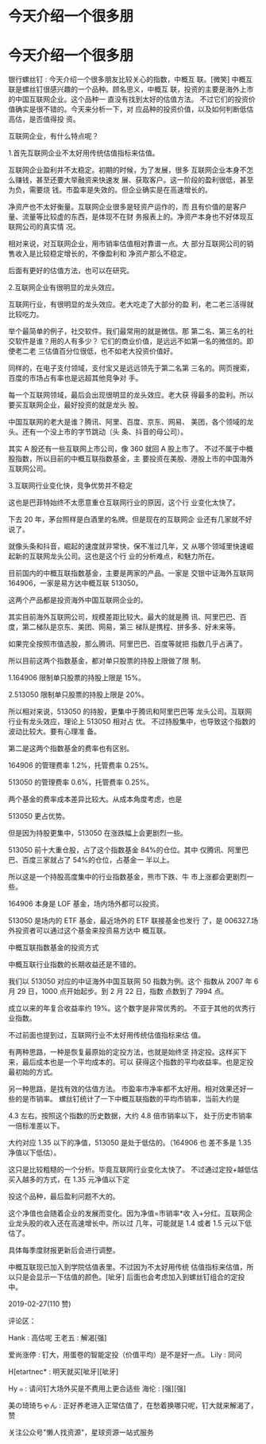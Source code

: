 # 今天介绍一个很多朋

# 今天介绍一个很多朋

银行螺丝钉 : 今天介绍一个很多朋友比较关心的指数，中概互 联。[微笑] 中概互联是螺丝钉很感兴趣的一个品种。顾名思义，中概互 联，投资的主要是海外上市的中国互联网企业。这个品种一 直没有找到太好的估值方法。 不过它们的投资价值确实是很不错的。今天来分析一下，对 应品种的投资价值，以及如何判断低估高估，是否值得投 资。

互联网企业，有什么特点呢？

1.首先互联网企业不太好用传统估值指标来估值。

互联网企业盈利并不太稳定。初期的时候，为了发展，很多 互联网企业本身不怎么赚钱，甚至还要大举融资来快速发 展、获取客户。这一阶段的盈利很低，甚至为负，需要烧 钱。市盈率是失效的。但企业确实是在高速增长的。

净资产也不太好衡量。互联网企业很多是轻资产运作的，而 且有价值的是客户量、流量等比较虚的东西，是体现不在财 务报表上的。净资产本身也不好体现互联网公司的真实情 况。

相对来说，对互联网企业，用市销率估值相对靠谱一点。大 部分互联网公司的销售收入是比较稳定增长的，不像盈利和 净资产那么不稳定。

后面有更好的估值方法，也可以在研究。

2.互联网企业有很明显的龙头效应。

互联网行业，有很明显的龙头效应。老大吃走了大部分的盈 利，老二老三活得就比较吃力。

举个最简单的例子，社交软件。我们最常用的就是微信。那 第二名、第三名的社交软件是谁？用的人有多少？ 它们的商业价值，是远远不如第一名的微信的。即使老二老 三估值百分位很低，也不如老大投资价值好。

同样的，在电子支付领域，支付宝又是远远领先于第二名第 三名的。网页搜索，百度的市场占有率也是远超其他竞争对 手。

每一个互联网领域，最后会出现很明显的龙头效应。老大获 得最多的盈利。所以要买互联网企业，最好投资的就是龙头 股。

中国互联网的老大是谁？腾讯、阿里、百度、京东、网易、 美团，各个领域的龙头。还有一个没上市的字节跳动（头 条、抖音的母公司）。

其实 A 股还有一些互联网上市公司，像 360 就回 A 股上市了。 不过不属于中概股指数，所以目前的中概互联指数基金，主 要投资在美股、港股上市的中国海外互联网公司。

3.互联网行业变化快，竞争优势并不稳定

这也是巴菲特始终不太愿意重仓互联网行业的原因，这个行 业变化太快了。

下去 20 年，茅台照样是白酒里的名牌。但是现在的互联网企 业还有几家就不好说了。

就像头条和抖音，崛起的速度就非常快，保不准过几年，又 从哪个领域里快速崛起新的互联网龙头公司。这也是这个行 业的分析难点，和魅力所在。

目前国内的中概互联指数基金，主要是两家的产品。一家是 交银中证海外互联网 164906，一家是易方达中概互联 513050。

这两个产品都是投资海外中国互联网企业的。

其实目前海外互联网公司，规模差距比较大。最大的就是腾 讯、阿里巴巴、百度，第二梯队是京东、美团、网易，第三 梯队是携程、拼多多、好未来等。

如果完全按照市值选股，那么腾讯、阿里巴巴、百度等就把 指数几乎占满了。

所以目前这两个指数基金，都对单只股票的持股上限做了限 制。

1.164906 限制单只股票的持股上限是 15%。

2.513050 限制单只股票的持股上限是 20%。

所以相对来说，513050 的持股，更集中于腾讯和阿里巴巴等 龙头公司。互联网行业有龙头效应，理论上 513050 相对占 优。 不过持股集中，也导致这个指数的波动比较大。要有心理准 备。

第二是这两个指数基金的费率也有区别。

164906 的管理费率 1.2%，托管费率 0.25%。

513050 的管理费率 0.6%，托管费率 0.25%。

两个基金的费率成本差异比较大。从成本角度考虑，也是

513050 更占优势。

但是因为持股更集中，513050 在涨跌幅上会更剧烈一些。

513050 前十大重仓股，占了这个指数基金 84%的仓位。其中 仅腾讯、阿里巴巴、百度三家就占了 54%的仓位，占基金一 半以上。

所以这是一个持股高度集中的行业指数基金，熊市下跌、牛 市上涨都会更剧烈一些。

164906 本身是 LOF 基金，场内场外都可以投资。

513050 是场内的 ETF 基金，最近场外的 ETF 联接基金也发行 了，是 006327.场外投资者可以通过这个基金来投资易方达中 概互联。

中概互联指数基金的投资方式

中概互联行业指数的长期收益还是不错的。

我们以 513050 对应的中证海外中国互联网 50 指数为例。这个 指数从 2007 年 6 月 29 日，1000 点开始起步。到 2 月 22 日，指数 点数到了 7994 点。

成立以来的年复合收益率约 19%。这个数字是非常优秀的。 不亚于其他的优秀行业指数。

不过前面也提到过，互联网行业不太好用传统估值指标来估 值。

有两种思路，一种是恢复最原始的定投方法，也就是始终坚 持定投。这样买下来，最后成本也是一个平均成本的。可以 获得这个指数的平均收益率。也是定投最初始的方式。

另一种思路，是找有效的估值方法。 市盈率市净率都不太好用。相对效果还好一些的是市销率。 螺丝钉统计了一下中概互联指数的平均市销率，当前大约是

4.3 左右。按照这个指数的历史数据，大约 4.8 倍市销率以下， 处于历史市销率一倍标准差以下。

大约对应 1.35 以下的净值，513050 是处于低估的。（164906 也 差不多是 1.35 净值以下低估）。

这只是比较粗糙的一个分析。毕竟互联网行业变化太快了。 不过通过定投+越低估买入越多的方式，在 1.35 元净值以下定

投这个品种，最后盈利问题不大的。

这个净值也会随着企业的发展而变化。因为净值=市销率*收 入+分红。互联网企业龙头股的收入还在高速增长中。所以过 几年，可能就是 1.4 或者 1.5 元以下低估了。

具体每季度财报更新后会进行调整。

中概互联现已加入到学院估值表里。不过因为不太好用传统 估值指标来估值，所以只是会显示一下估值的颜色。[呲牙] 后面也会考虑加入到螺丝钉组合的定投中。

2019-02-27(110 赞)

评论区：

Hank : 高估呢 王老五 : 解渴[强]

爱尚涨停 : 钉大，用蛋卷的智能定投（价值平均）是不是好一点。 Lily : 同问

H[etartnec* : 明天就买[呲牙][呲牙]

Hy ๑ : 请问钉大场外买是不费用上更合适些 海伦 : [强][强]

美の琦琦ちゃん : 正好养老进入正常估值了，在愁着换哪只呢，钉大就来解渴了，赞

关注公众号"懒人找资源"，星球资源一站式服务